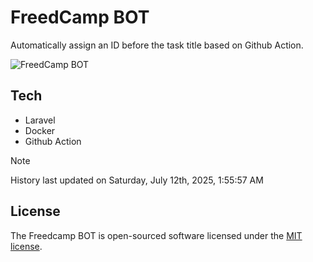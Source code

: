 # FreedCamp BOT

Automatically assign an ID before the task title based on Github Action.

![FreedCamp BOT](https://repository-images.githubusercontent.com/737932867/7d34798b-2680-471c-b089-a78a718d3d6a)

## Tech

- Laravel
- Docker
- Github Action

> [!NOTE]  
> History last updated on Saturday, July 12th, 2025, 1:55:57 AM

## License

The Freedcamp BOT is open-sourced software licensed under the [MIT license](https://opensource.org/licenses/MIT).
